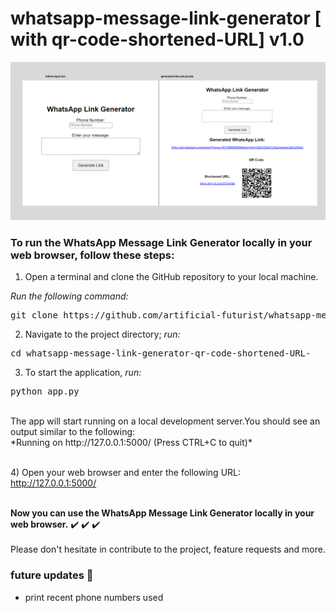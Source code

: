 # whatsapp-message-link-generator [ with qr-code-shortened-URL]  v1.0

![Web UI Screenshot](web-ui-v1/web-ui-v1.png) <br>




### To run the WhatsApp Message Link Generator locally in your web browser, follow these steps:
>
>
1) Open a terminal and clone the GitHub repository to your local machine.
>
*Run the following command:*

<pre>git clone https://github.com/artificial-futurist/whatsapp-message-link-generator-qr-code-shortened-URL-.git</pre>

>
>
2) Navigate to the project directory; *run:*
>
<pre>cd whatsapp-message-link-generator-qr-code-shortened-URL-</pre>
>
>
3) To start the application, *run:*
>
<pre>python app.py</pre>
<br>
The app will start running on a local development server.You should see an output similar to the following:
<br>*Running on http://127.0.0.1:5000/ (Press CTRL+C to quit)*

<br>4) Open your web browser and enter the following URL:<br>http://127.0.0.1:5000/

<br>**Now you can use the WhatsApp Message Link Generator locally in your web browser.**  :heavy_check_mark:  :heavy_check_mark:  :heavy_check_mark:
<br>
<br>Please don't hesitate in contribute to the project, feature requests and more.

### future updates :triangular_flag_on_post:
 - print recent phone numbers used
